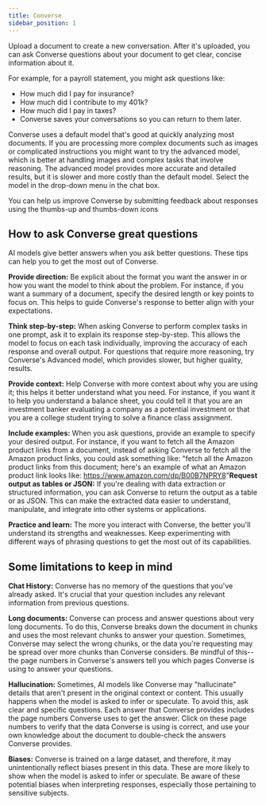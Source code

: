 ```yaml
---
title: Converse
sidebar_position: 1
---
```


​Upload a document to create a new conversation. After it's uploaded, you can ask Converse questions about your document to get clear, concise information about it.​

For example, for a payroll statement, you might ask questions like:​

- How much did I pay for insurance?
- How much did I contribute to my 401k?
- How much did I pay in taxes?​
- Converse saves your conversations so you can return to them later.​

Converse uses a default model that's good at quickly analyzing most documents. If you are processing more complex documents such as images or complicated instructions you might want to try the advanced model, which is better at handling images and complex tasks that involve reasoning. The advanced model provides more accurate and detailed results, but it is slower and more costly than the default model. Select the model in the drop-down menu in the chat box.​

You can help us improve Converse by submitting feedback about responses using the thumbs-up and thumbs-down icons

## How to ask Converse great questions

AI models give better answers when you ask better questions. These tips can help you to get the most out of Converse.​

**Provide direction:** Be explicit about the format you want the answer in or how you want the model to think about the problem. For instance, if you want a summary of a document, specify the desired length or key points to focus on. This helps to guide Converse's response to better align with your expectations.​

**Think step-by-step:** When asking Converse to perform complex tasks in one prompt, ask it to explain its response step-by-step. This allows the model to focus on each task individually, improving the accuracy of each response and overall output. For questions that require more reasoning, try Converse's Advanced model, which provides slower, but higher quality, results.​

**Provide context:** Help Converse with more context about why you are using it; this helps it better understand what you need. For instance, if you want it to help you understand a balance sheet, you could tell it that you are an investment banker evaluating a company as a potential investment or that you are a college student trying to solve a finance class assignment.​

**Include examples:** When you ask questions, provide an example to specify your desired output. For instance, if you want to fetch all the Amazon product links from a document, instead of asking Converse to fetch all the Amazon product links, you could ask something like: "fetch all the Amazon product links from this document; here's an example of what an Amazon product link looks like: 
https://www.amazon.com/dp/B00B7NPRY8"
​
**Request output as tables or JSON:** If you're dealing with data extraction or structured information, you can ask Converse to return the output as a table or as JSON. This can make the extracted data easier to understand, manipulate, and integrate into other systems or applications.​

**Practice and learn:** The more you interact with Converse, the better you'll understand its strengths and weaknesses. Keep experimenting with different ways of phrasing questions to get the most out of its capabilities.​

## Some limitations to keep in mind

**​Chat History:** Converse has no memory of the questions that you've already asked. It's crucial that your question includes any relevant information from previous questions.​

**Long documents:** Converse can process and answer questions about very long documents. To do this, Converse breaks down the document in chunks and uses the most relevant chunks to answer your question. Sometimes, Converse may select the wrong chunks, or the data you're requesting may be spread over more chunks than Converse considers. Be mindful of this--the page numbers in Converse's answers tell you which pages Converse is using to answer your questions.​

**Hallucination:** Sometimes, AI models like Converse may "hallucinate" details that aren't present in the original context or content. This usually happens when the model is asked to infer or speculate. To avoid this, ask clear and specific questions. Each answer that Converse provides includes the page numbers Converse uses to get the answer. Click on these page numbers to verify that the data Converse is using is correct, and use your own knowledge about the document to double-check the answers Converse provides.​

**Biases:** Converse is trained on a large dataset, and therefore, it may unintentionally reflect biases present in this data. These are more likely to show when the model is asked to infer or speculate. Be aware of these potential biases when interpreting responses, especially those pertaining to sensitive subjects.